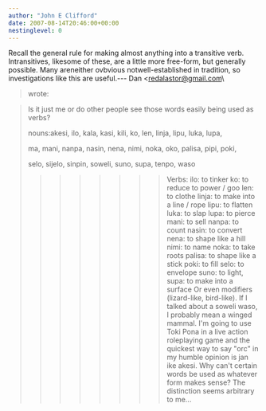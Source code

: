 ```yaml
---
author: "John E Clifford"
date: 2007-08-14T20:46:00+00:00
nestinglevel: 0
---
```

Recall the general rule for making almost anything into a transitive verb. Intransitives, likesome of these, are a little more free-form, but generally possible. Many areneither ovbvious notwell-established in tradition, so investigations like this are useful.---
 Dan <[redalastor@gmail.com](mailto://redalastor@gmail.com)\
> wrote:

> Is it just me or do other people see those words easily being used as verbs?
>> 
> nouns:akesi, ilo, kala, kasi, kili, ko, len, linja, lipu, luka, lupa,
> 
> ma, mani, nanpa, nasin, nena, nimi, noka, oko, palisa, pipi, poki,
> 
> selo, sijelo, sinpin, soweli, suno, supa, tenpo, waso
> 
>>>>>>>> Verbs:
>> ilo: to tinker
> ko: to reduce to power / goo
> len: to clothe
> linja: to make into a line / rope
> lipu: to flatten
> luka: to slap
> lupa: to pierce
> mani: to sell
> nanpa: to count
> nasin: to convert
> nena: to shape like a hill
> nimi: to name
> noka: to take roots
> palisa: to shape like a stick
> poki: to fill
> selo: to envelope
> suno: to light,
> supa: to make into a surface
>> Or even modifiers (lizard-like, bird-like). If I talked about a soweli waso,
> I probably mean a winged mammal. I'm going to use Toki Pona in a live action
> roleplaying game and the quickest way to say "orc" in my humble opinion is
> jan ike akesi.
>> Why can't certain words be used as whatever form makes sense? The
> distinction seems arbitrary to me...
>